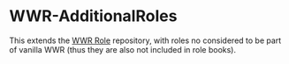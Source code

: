 # WWR-AdditionalRoles

This extends the [WWR Role](https://github.com/McTsts/Werewolves-Roles) repository, with roles no considered to be part of vanilla WWR (thus they are also not included in role books).
